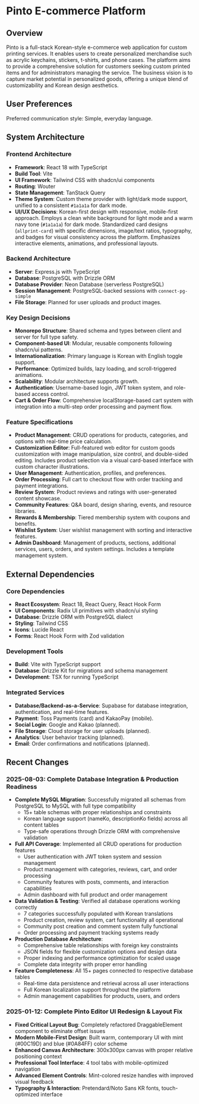 # Pinto E-commerce Platform

## Overview
Pinto is a full-stack Korean-style e-commerce web application for custom printing services. It enables users to create personalized merchandise such as acrylic keychains, stickers, t-shirts, and phone cases. The platform aims to provide a comprehensive solution for customers seeking custom printed items and for administrators managing the service. The business vision is to capture market potential in personalized goods, offering a unique blend of customizability and Korean design aesthetics.

## User Preferences
Preferred communication style: Simple, everyday language.

## System Architecture

### Frontend Architecture
- **Framework**: React 18 with TypeScript
- **Build Tool**: Vite
- **UI Framework**: Tailwind CSS with shadcn/ui components
- **Routing**: Wouter
- **State Management**: TanStack Query
- **Theme System**: Custom theme provider with light/dark mode support, unified to a consistent `#1a1a1a` for dark mode.
- **UI/UX Decisions**: Korean-first design with responsive, mobile-first approach. Employs a clean white background for light mode and a warm navy tone (`#1a1a1a`) for dark mode. Standardized card designs (`allprint-card`) with specific dimensions, image/text ratios, typography, and badges for visual consistency across the platform. Emphasizes interactive elements, animations, and professional layouts.

### Backend Architecture
- **Server**: Express.js with TypeScript
- **Database**: PostgreSQL with Drizzle ORM
- **Database Provider**: Neon Database (serverless PostgreSQL)
- **Session Management**: PostgreSQL-backed sessions with `connect-pg-simple`
- **File Storage**: Planned for user uploads and product images.

### Key Design Decisions
- **Monorepo Structure**: Shared schema and types between client and server for full type safety.
- **Component-based UI**: Modular, reusable components following shadcn/ui patterns.
- **Internationalization**: Primary language is Korean with English toggle support.
- **Performance**: Optimized builds, lazy loading, and scroll-triggered animations.
- **Scalability**: Modular architecture supports growth.
- **Authentication**: Username-based login, JWT token system, and role-based access control.
- **Cart & Order Flow**: Comprehensive localStorage-based cart system with integration into a multi-step order processing and payment flow.

### Feature Specifications
- **Product Management**: CRUD operations for products, categories, and options with real-time price calculation.
- **Customization Editor**: Full-featured web editor for custom goods customization with image manipulation, size control, and double-sided editing. Includes product selection via a visual card-based interface with custom character illustrations.
- **User Management**: Authentication, profiles, and preferences.
- **Order Processing**: Full cart to checkout flow with order tracking and payment integrations.
- **Review System**: Product reviews and ratings with user-generated content showcase.
- **Community Features**: Q&A board, design sharing, events, and resource libraries.
- **Rewards & Membership**: Tiered membership system with coupons and benefits.
- **Wishlist System**: User wishlist management with sorting and interactive features.
- **Admin Dashboard**: Management of products, sections, additional services, users, orders, and system settings. Includes a template management system.

## External Dependencies

### Core Dependencies
- **React Ecosystem**: React 18, React Query, React Hook Form
- **UI Components**: Radix UI primitives with shadcn/ui styling
- **Database**: Drizzle ORM with PostgreSQL dialect
- **Styling**: Tailwind CSS
- **Icons**: Lucide React
- **Forms**: React Hook Form with Zod validation

### Development Tools
- **Build**: Vite with TypeScript support
- **Database**: Drizzle Kit for migrations and schema management
- **Development**: TSX for running TypeScript

### Integrated Services
- **Database/Backend-as-a-Service**: Supabase for database integration, authentication, and real-time features.
- **Payment**: Toss Payments (card) and KakaoPay (mobile).
- **Social Login**: Google and Kakao (planned).
- **File Storage**: Cloud storage for user uploads (planned).
- **Analytics**: User behavior tracking (planned).
- **Email**: Order confirmations and notifications (planned).

## Recent Changes

### 2025-08-03: Complete Database Integration & Production Readiness
- **Complete MySQL Migration**: Successfully migrated all schemas from PostgreSQL to MySQL with full type compatibility
  - 15+ table schemas with proper relationships and constraints
  - Korean language support (nameKo, descriptionKo fields) across all content tables
  - Type-safe operations through Drizzle ORM with comprehensive validation
- **Full API Coverage**: Implemented all CRUD operations for production features
  - User authentication with JWT token system and session management
  - Product management with categories, reviews, cart, and order processing
  - Community features with posts, comments, and interaction capabilities
  - Admin dashboard with full product and order management
- **Data Validation & Testing**: Verified all database operations working correctly
  - 7 categories successfully populated with Korean translations
  - Product creation, review system, cart functionality all operational
  - Community post creation and comment system fully functional
  - Order processing and payment tracking systems ready
- **Production Database Architecture**: 
  - Comprehensive table relationships with foreign key constraints
  - JSON fields for flexible customization options and design data
  - Proper indexing and performance optimization for scaled usage
  - Complete data integrity with proper error handling
- **Feature Completeness**: All 15+ pages connected to respective database tables
  - Real-time data persistence and retrieval across all user interactions
  - Full Korean localization support throughout the platform
  - Admin management capabilities for products, users, and orders

### 2025-01-12: Complete Pinto Editor UI Redesign & Layout Fix
- **Fixed Critical Layout Bug**: Completely refactored DraggableElement component to eliminate offset issues
- **Modern Mobile-First Design**: Built warm, contemporary UI with mint (#00C19D) and blue (#0A84FF) color scheme
- **Enhanced Canvas Architecture**: 300x300px canvas with proper relative positioning context
- **Professional Tool Interface**: 4 tool tabs with mobile-optimized navigation
- **Advanced Element Controls**: Mint-colored resize handles with improved visual feedback
- **Typography & Interaction**: Pretendard/Noto Sans KR fonts, touch-optimized interface